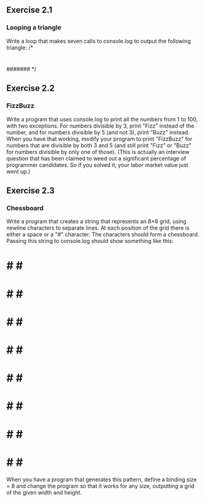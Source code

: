 ## Exercise 2.1

### Looping a triangle
Write a loop that makes seven calls to console.log to output the following triangle:
/*
#
##
###
####
#####
######
#######
*/

## Exercise 2.2
### FizzBuzz
Write a program that uses console.log to print all the numbers from 1 to 100,
with two exceptions. For numbers divisible by 3, print "Fizz" instead of the
number, and for numbers divisible by 5 (and not 3), print "Buzz" instead.
When you have that working, modify your program to print "FizzBuzz" for
numbers that are divisible by both 3 and 5 (and still print "Fizz" or "Buzz"
for numbers divisible by only one of those).
(This is actually an interview question that has been claimed to weed out
a significant percentage of programmer candidates. So if you solved it, your
labor market value just went up.)

## Exercise 2.3
### Chessboard
Write a program that creates a string that represents an 8×8 grid, using newline
characters to separate lines. At each position of the grid there is either a space
or a "#" character. The characters should form a chessboard.
Passing this string to console.log should show something like this:
# # # #
# # # #
# # # #
# # # #
# # # #
# # # #
# # # #
# # # #
When you have a program that generates this pattern, define a binding size
= 8 and change the program so that it works for any size, outputting a grid
of the given width and height.